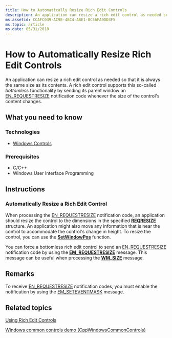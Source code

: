 ```yaml
---
title: How to Automatically Resize Rich Edit Controls
description: An application can resize a rich edit control as needed so that it is always the same size as its contents.
ms.assetid: CCAFC039-AC9E-4BC4-ABE1-8C56FA9DD3F5
ms.topic: article
ms.date: 05/31/2018
---
```


# How to Automatically Resize Rich Edit Controls

An application can resize a rich edit control as needed so that it is always the same size as its contents. A rich edit control supports this so-called *bottomless* functionality by sending its parent window an [EN\_REQUESTRESIZE](en-requestresize.md) notification code whenever the size of the control's content changes.

## What you need to know

### Technologies

-   [Windows Controls](window-controls.md)

### Prerequisites

-   C/C++
-   Windows User Interface Programming

## Instructions

### Automatically Resize a Rich Edit Control

When processing the [EN\_REQUESTRESIZE](en-requestresize.md) notification code, an application should resize the control to the dimensions in the specified [**REQRESIZE**](/windows/desktop/api/Richedit/ns-richedit-reqresize) structure. An application might also move any information that is near the control to accommodate the control's change in height. To resize the control, you can use the [**SetWindowPos**](https://docs.microsoft.com/windows/desktop/api/winuser/nf-winuser-setwindowpos) function.

You can force a bottomless rich edit control to send an [EN\_REQUESTRESIZE](en-requestresize.md) notification code by using the [**EM\_REQUESTRESIZE**](em-requestresize.md) message. This message can be useful when processing the [**WM\_SIZE**](https://docs.microsoft.com/windows/desktop/winmsg/wm-size) message.

## Remarks

To receive [EN\_REQUESTRESIZE](en-requestresize.md) notification codes, you must enable the notification by using the [EM\_SETEVENTMASK](em-seteventmask.md) message.

## Related topics

<dl> <dt>

[Using Rich Edit Controls](using-rich-edit-controls.md)
</dt> <dt>

[Windows common controls demo (CppWindowsCommonControls)](https://github.com/microsoftarchive/msdn-code-gallery-microsoft/tree/master/OneCodeTeam/Windows%20common%20controls%20demo%20(CppWindowsCommonControls)/%5BC++%5D-Windows%20common%20controls%20demo%20(CppWindowsCommonControls)/C++/CppWindowsCommonControls)
</dt> </dl>

 

 




